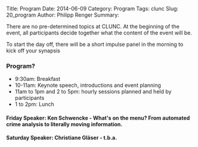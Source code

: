 Title: Program
Date: 2014-06-09
Category: Program
Tags: clunc
Slug: 20_program
Author: Philipp Renger
Summary: 

There are no pre-determined topics at CLUNC. At the beginning of the event, all participants decide together what the content of the event will be.

To start the day off, there will be a short impulse panel in the morning to kick off your synapsis

### Program?
* 9:30am: Breakfast 
* 10-11am: Keynote speech, introductions and event planning
* 11am to 1pm and 2 to 5pm:  hourly sessions planned and held by participants
* 1 to 2pm: Lunch 



#### Friday Speaker: Ken Schwencke - What's on the menu? From automated crime analysis to literally moving information. 

#### Saturday Speaker: Christiane Gläser - t.b.a.
